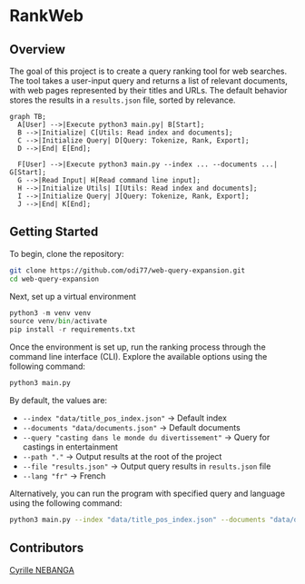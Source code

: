 # RankWeb

## Overview

The goal of this project is to create a query ranking tool for web searches. The tool takes a user-input query and returns a list of relevant documents, with web pages represented by their titles and URLs. The default behavior stores the results in a `results.json` file, sorted by relevance.

```mermaid
graph TB;
  A[User] -->|Execute python3 main.py| B[Start];
  B -->|Initialize| C[Utils: Read index and documents];
  C -->|Initialize Query| D[Query: Tokenize, Rank, Export];
  D -->|End| E[End];

  F[User] -->|Execute python3 main.py --index ... --documents ...| G[Start];
  G -->|Read Input| H[Read command line input];
  H -->|Initialize Utils| I[Utils: Read index and documents];
  I -->|Initialize Query| J[Query: Tokenize, Rank, Export];
  J -->|End| K[End];
```

## Getting Started

To begin, clone the repository:

```bash
git clone https://github.com/odi77/web-query-expansion.git
cd web-query-expansion
```

Next, set up a virtual environment

```python
python3 -m venv venv
source venv/bin/activate
pip install -r requirements.txt
```

Once the environment is set up, run the ranking process through the command line interface (CLI). Explore the available options using the following command:

```bash
python3 main.py
```

By default, the values are:
* `--index "data/title_pos_index.json"` $\rightarrow$ Default index
* `--documents "data/documents.json"` $\rightarrow$ Default documents
* `--query "casting dans le monde du divertissement"` $\rightarrow$ Query for castings in entertainment
* `--path "."` $\rightarrow$ Output results at the root of the project
* `--file "results.json"` $\rightarrow$ Output query results in `results.json` file
* `--lang "fr"` $\rightarrow$ French

Alternatively, you can run the program with specified query and language using the following command:
```bash
python3 main.py --index "data/title_pos_index.json" --documents "data/documents.json" --query "recette de cuisine" --path "." --file "results.json" --lang "fr"

```

## Contributors
[Cyrille NEBANGA](https://github.com/odi77)
